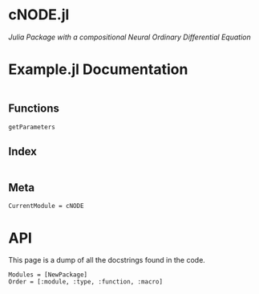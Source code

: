 # cNODE.jl

*Julia Package with a compositional Neural Ordinary Differential Equation*

# Example.jl Documentation

```@contents
```

## Functions

```@docs
getParameters
```

## Index

```@index
```

## Meta
```@meta
CurrentModule = cNODE
```

# API
This page is a dump of all the docstrings found in the code.

```@autodocs
Modules = [NewPackage]
Order = [:module, :type, :function, :macro]
```
